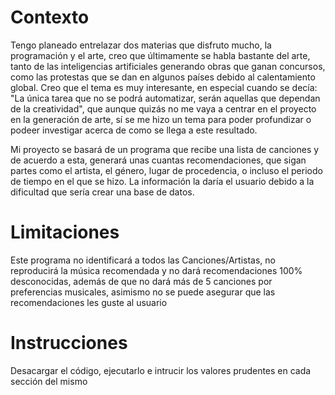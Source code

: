 
# Contexto
Tengo planeado entrelazar dos materias que disfruto mucho, la programación y el arte, creo que últimamente se habla bastante del arte, tanto de las inteligencias artificiales generando obras que ganan concursos, como las protestas que se dan en algunos países debido al calentamiento global. Creo que el tema es muy interesante, en especial cuando se decía: "La única tarea que no se podrá automatizar, serán aquellas que dependan de la creatividad", que aunque quizás no me vaya a centrar en el proyecto en la generación de arte, sí se me hizo un tema para poder profundizar o podeer investigar acerca de como se llega a este resultado.

Mi proyecto se basará de un programa que recibe una lista de canciones y de acuerdo a esta, generará unas cuantas recomendaciones, que sigan partes como el artista, el género, lugar de procedencia, o incluso el periodo de tiempo en el que se hizo. La información la daría el usuario debido a la dificultad que sería crear una base de datos.

# Limitaciones
Este programa no identificará a todos las Canciones/Artistas, no reproducirá la música recomendada y no dará recomendaciones 100% desconocidas, además de que no dará más de 5 canciones por preferencias musicales, asimismo no se puede asegurar que las recomendaciones les guste al usuario

# Instrucciones
Desacargar el código, ejecutarlo e intrucir los valores prudentes en cada sección del mismo
